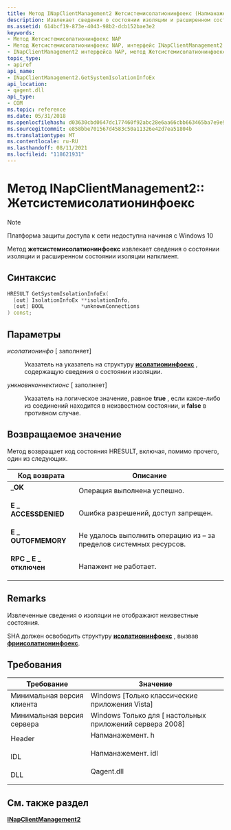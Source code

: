 ```yaml
---
title: Метод INapClientManagement2 Жетсистемисолатионинфоекс (Напманажемент. h)
description: Извлекает сведения о состоянии изоляции и расширенном состоянии изоляции Напклиент.
ms.assetid: 614bcf19-873e-4043-98b2-dcb152bae3e2
keywords:
- Метод Жетсистемисолатионинфоекс NAP
- Метод Жетсистемисолатионинфоекс NAP, интерфейс INapClientManagement2
- INapClientManagement2 интерфейса NAP, метод Жетсистемисолатионинфоекс
topic_type:
- apiref
api_name:
- INapClientManagement2.GetSystemIsolationInfoEx
api_location:
- qagent.dll
api_type:
- COM
ms.topic: reference
ms.date: 05/31/2018
ms.openlocfilehash: d03630cbd0647dc177460f92abc28e6aa66cbb663465ba7e9e93eefbc283ac00
ms.sourcegitcommit: e858bbe701567d4583c50a11326e42d7ea51804b
ms.translationtype: MT
ms.contentlocale: ru-RU
ms.lasthandoff: 08/11/2021
ms.locfileid: "118621931"
---
```

# <a name="inapclientmanagement2getsystemisolationinfoex-method"></a>Метод INapClientManagement2:: Жетсистемисолатионинфоекс

> [!Note]  
> Платформа защиты доступа к сети недоступна начиная с Windows 10

 

Метод **жетсистемисолатионинфоекс** извлекает сведения о состоянии изоляции и расширенном состоянии изоляции напклиент.

## <a name="syntax"></a>Синтаксис


```C++
HRESULT GetSystemIsolationInfoEx(
  [out] IsolationInfoEx **isolationInfo,
  [out] BOOL            *unknownConnections
) const;
```



## <a name="parameters"></a>Параметры

<dl> <dt>

*исолатионинфо* \[ заполняет\]
</dt> <dd>

Указатель на указатель на структуру [**исолатионинфоекс**](/windows/win32/api/naptypes/ns-naptypes-isolationinfoex) , содержащую сведения о состоянии изоляции.

</dd> <dt>

*ункновнконнектионс* \[ заполняет\]
</dt> <dd>

Указатель на логическое значение, равное **true** , если какое-либо из соединений находится в неизвестном состоянии, и **false** в противном случае.

</dd> </dl>

## <a name="return-value"></a>Возвращаемое значение

Метод возвращает код состояния HRESULT, включая, помимо прочего, один из следующих.



| Код возврата                                                                                         | Описание                                                        |
|-----------------------------------------------------------------------------------------------------|--------------------------------------------------------------------|
| <dl> <dt>**\_ОК**</dt> </dl>                | Операция выполнена успешно.<br/>                                   |
| <dl> <dt>**E \_ ACCESSDENIED**</dt> </dl>      | Ошибка разрешений, доступ запрещен.<br/>                       |
| <dl> <dt>**E \_ OUTOFMEMORY**</dt> </dl>       | Не удалось выполнить операцию из – за пределов системных ресурсов.<br/> |
| <dl> <dt>**RPC \_ E \_ отключен**</dt> </dl> | Напажент не работает.<br/>                            |



 

## <a name="remarks"></a>Remarks

Извлеченные сведения о изоляции не отображают неизвестные состояния.

SHA должен освободить структуру [**исолатионинфоекс**](/windows/win32/api/naptypes/ns-naptypes-isolationinfoex) , вызвав [**фриисолатионинфоекс**](freeisolationinfoex.md).

## <a name="requirements"></a>Требования



| Требование | Значение |
|-------------------------------------|----------------------------------------------------------------------------------------------|
| Минимальная версия клиента<br/> | Windows \[Только классические приложения Vista\]<br/>                                               |
| Минимальная версия сервера<br/> | Windows Только для \[ настольных приложений сервера 2008\]<br/>                                         |
| Header<br/>                   | <dl> <dt>Напманажемент. h</dt> </dl>   |
| IDL<br/>                      | <dl> <dt>Напманажемент. idl</dt> </dl> |
| DLL<br/>                      | <dl> <dt>Qagent.dll</dt> </dl>        |



## <a name="see-also"></a>См. также раздел

<dl> <dt>

[**INapClientManagement2**](inapclientmanagement2.md)
</dt> </dl>

 

 





